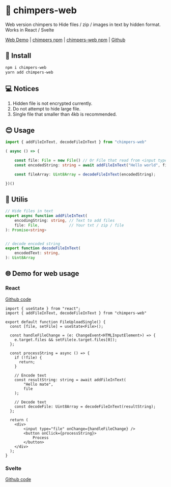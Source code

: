 # 🙈 chimpers-web
Web version chimpers to Hide files / zip / images in text by hidden format.
Works in React / Svelte

[Web Demo](https://chimpers-web.vercel.app/) |
[chimpers npm](https://www.npmjs.com/package/chimpers) | 
[chimpers-web npm](https://www.npmjs.com/package/chimpers-web) | 
[Github](https://github.com/r48n34/chimpers-web)

## 🚀 Install 
```bash
npm i chimpers-web
yarn add chimpers-web
```

## 💻 Notices
1. Hidden file is not encrypted currently. 
2. Do not attempt to hide large file.
3. Single file that smaller than 4kb is recommended.

## 😊 Usage
```ts
import { addFileInText, decodeFileInText } from "chimpers-web"

( async () => {

    const file: File = new File() // Or File that read from <input type"file">
    const encodedString: string = await addFileInText("Hello world", file);

    const fileArray: Uint8Array = decodeFileInText(encodedString);

})()
```

## 🔧 Utilis
```ts
// Hide files in text
export async function addFileInText(
    encodingString: string, // Text to add files
    file: File,             // Your txt / zip / file 
): Promise<string> 


// decode encoded string
export function decodeFileInText(
    encodedText: string, 
): Uint8Array
```

## 🌐 Demo for web usage

### React
[Github code](https://github.com/r48n34/chimpers-web/tree/main/demo-web-react)

```tsx
import { useState } from "react";
import { addFileInText, decodeFileInText } from "chimpers-web"

export default function FileUploadSingle() {
  const [file, setFile] = useState<File>();

  const handleFileChange = (e: ChangeEvent<HTMLInputElement>) => {
    e.target.files && setFile(e.target.files[0]);
  };

  const processString = async () => {
    if (!file) {
      return;
    }

    // Encode text
    const resultString: string = await addFileInText(
        "Hello mate",
        file
    );

    // Decode text
    const decodeFile: Uint8Array = decodeFileInText(resultString);
  };

  return (
    <div>
        <input type="file" onChange={handleFileChange} />
        <button onClick={processString}>
            Process
        </button>
    </div>
  );
}
```

### Svelte
[Github code](https://github.com/r48n34/chimpers-web/tree/main/demo-web-svelte)

